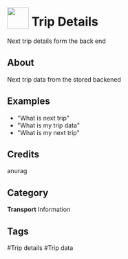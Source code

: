 # <img src="https://raw.githack.com/FortAwesome/Font-Awesome/master/svgs/solid/robot.svg" card_color="#22A7F0" width="50" height="50" style="vertical-align:bottom"/> Trip Details
Next trip details form the back end

## About
Next trip data from the stored backened

## Examples
* "What is next trip"
* "What is my trip data"
* "What is my next trip"

## Credits
anurag

## Category
**Transport**
Information

## Tags
#Trip details
#Trip data

